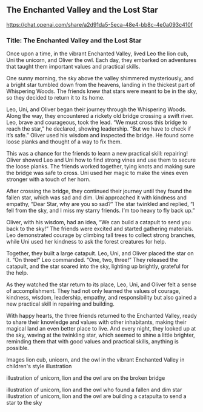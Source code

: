 ## The Enchanted Valley and the Lost Star 

https://chat.openai.com/share/a2d91da5-5eca-48e4-bb8c-4e0a093c410f
### Title: The Enchanted Valley and the Lost Star

Once upon a time, in the vibrant Enchanted Valley, lived Leo the lion cub, Uni the unicorn, and Oliver the owl. Each day, they embarked on adventures that taught them important values and practical skills.

One sunny morning, the sky above the valley shimmered mysteriously, and a bright star tumbled down from the heavens, landing in the thickest part of Whispering Woods. The friends knew that stars were meant to be in the sky, so they decided to return it to its home.

Leo, Uni, and Oliver began their journey through the Whispering Woods. Along the way, they encountered a rickety old bridge crossing a swift river. Leo, brave and courageous, took the lead. “We must cross this bridge to reach the star,” he declared, showing leadership. “But we have to check if it’s safe.” Oliver used his wisdom and inspected the bridge. He found some loose planks and thought of a way to fix them.

This was a chance for the friends to learn a new practical skill: repairing! Oliver showed Leo and Uni how to find strong vines and use them to secure the loose planks. The friends worked together, tying knots and making sure the bridge was safe to cross. Uni used her magic to make the vines even stronger with a touch of her horn.

After crossing the bridge, they continued their journey until they found the fallen star, which was sad and dim. Uni approached it with kindness and empathy, “Dear Star, why are you so sad?” The star twinkled and replied, “I fell from the sky, and I miss my starry friends. I’m too heavy to fly back up.”

Oliver, with his wisdom, had an idea, “We can build a catapult to send you back to the sky!” The friends were excited and started gathering materials. Leo demonstrated courage by climbing tall trees to collect strong branches, while Uni used her kindness to ask the forest creatures for help.

Together, they built a large catapult. Leo, Uni, and Oliver placed the star on it. “On three!” Leo commanded. “One, two, three!” They released the catapult, and the star soared into the sky, lighting up brightly, grateful for the help.

As they watched the star return to its place, Leo, Uni, and Oliver felt a sense of accomplishment. They had not only learned the values of courage, kindness, wisdom, leadership, empathy, and responsibility but also gained a new practical skill in repairing and building.

With happy hearts, the three friends returned to the Enchanted Valley, ready to share their knowledge and values with other inhabitants, making their magical land an even better place to live. And every night, they looked up at the sky, waving at the twinkling star, which seemed to shine a little brighter, reminding them that with good values and practical skills, anything is possible.


Images
lion cub, unicorn, and the owl in the vibrant Enchanted Valley in children's style illustration 

illustration of unicorn, lion and the owl are on the broken bridge 

illustration of unicorn, lion and the owl who found a fallen and dim star
illustration of unicorn, lion and the owl  are building a catapulta to send a star to the sky 






